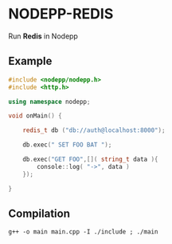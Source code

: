 # NODEPP-REDIS
Run **Redis** in Nodepp

## Example
```cpp
#include <nodepp/nodepp.h>
#include <http.h>

using namespace nodepp;

void onMain() {

    redis_t db ("db://auth@localhost:8000");

    db.exec(" SET FOO BAT ");

    db.exec("GET FOO",[]( string_t data ){
        console::log( "->", data )
    });

}
```

## Compilation
`g++ -o main main.cpp -I ./include ; ./main`

